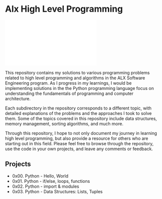 # Alx High Level Programming

![Python-meme](images/py1.py)

This repository contains my solutions to various programming problems related to high level programming and algorithms in the ALX Software Engineering program. As I progress in my learnings, I would be implementing solutions in the the Python programming language focus on understanding the fundamentals of programming and computer architecture.

Each subdirectory in the repository corresponds to a different topic, with detailed explanations of the problems and the approaches I took to solve them. Some of the topics covered in this repository include data structures, memory management, sorting algorithms, and much more.

Through this repository, I hope to not only document my journey in learning high level programming, but also provide a resource for others who are starting out in this field. Please feel free to browse through the repository, use the code in your own projects, and leave any comments or feedback.

## Projects

- 0x00. Python - Hello, World
- 0x01. Python - if/else, loops, functions
- 0x02. Python - import & modules
- 0x03. Python - Data Structures: Lists, Tuples
